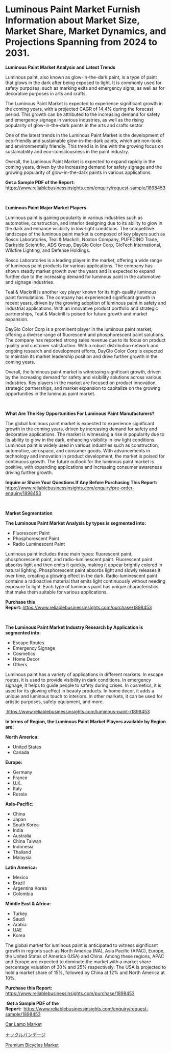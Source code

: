 <p><h1>Luminous Paint Market Furnish Information about Market Size, Market Share, Market Dynamics, and Projections Spanning from 2024 to 2031.</h1></p><p><strong>Luminous Paint Market Analysis and Latest Trends</strong></p>
<p><p>Luminous paint, also known as glow-in-the-dark paint, is a type of paint that glows in the dark after being exposed to light. It is commonly used for safety purposes, such as marking exits and emergency signs, as well as for decorative purposes in arts and crafts.</p><p>The Luminous Paint Market is expected to experience significant growth in the coming years, with a projected CAGR of 14.4% during the forecast period. This growth can be attributed to the increasing demand for safety and emergency signage in various industries, as well as the rising popularity of glow-in-the-dark paints in the arts and crafts sector.</p><p>One of the latest trends in the Luminous Paint Market is the development of eco-friendly and sustainable glow-in-the-dark paints, which are non-toxic and environmentally friendly. This trend is in line with the growing focus on sustainability and eco-consciousness in the paint industry.</p><p>Overall, the Luminous Paint Market is expected to expand rapidly in the coming years, driven by the increasing demand for safety signage and the growing popularity of glow-in-the-dark paints in various applications.</p></p>
<p><strong>Get a Sample PDF of the Report:&nbsp;</strong> <a href="https://www.reliablebusinessinsights.com/enquiry/request-sample/1898453">https://www.reliablebusinessinsights.com/enquiry/request-sample/1898453</a></p>
<p>&nbsp;</p>
<p><strong>Luminous Paint Major Market Players</strong></p>
<p><p>Luminous paint is gaining popularity in various industries such as automotive, construction, and interior designing due to its ability to glow in the dark and enhance visibility in low-light conditions. The competitive landscape of the luminous paint market is composed of key players such as Rosco Laboratories, Teal & Mackrill, Noxton Company, PUFFDINO Trade, Darkside Scientific, ADS Group, DayGlo Color Corp, GloTech International, Wildfire Lighting, and Defense Holdings.</p><p>Rosco Laboratories is a leading player in the market, offering a wide range of luminous paint products for various applications. The company has shown steady market growth over the years and is expected to expand further due to the increasing demand for luminous paint in the automotive and signage industries.</p><p>Teal & Mackrill is another key player known for its high-quality luminous paint formulations. The company has experienced significant growth in recent years, driven by the growing adoption of luminous paint in safety and industrial applications. With an innovative product portfolio and strategic partnerships, Teal & Mackrill is poised for future growth and market expansion.</p><p>DayGlo Color Corp is a prominent player in the luminous paint market, offering a diverse range of fluorescent and phosphorescent paint solutions. The company has reported strong sales revenue due to its focus on product quality and customer satisfaction. With a robust distribution network and ongoing research and development efforts, DayGlo Color Corp is expected to maintain its market leadership position and drive further growth in the coming years.</p><p>Overall, the luminous paint market is witnessing significant growth, driven by the increasing demand for safety and visibility solutions across various industries. Key players in the market are focused on product innovation, strategic partnerships, and market expansion to capitalize on the growing opportunities in the luminous paint market.</p></p>
<p>&nbsp;</p>
<p><strong>What Are The Key Opportunities For Luminous Paint Manufacturers?</strong></p>
<p><p>The global luminous paint market is expected to experience significant growth in the coming years, driven by increasing demand for safety and decorative applications. The market is witnessing a rise in popularity due to its ability to glow in the dark, enhancing visibility in low light conditions. Luminous paint is widely used in various industries such as construction, automotive, aerospace, and consumer goods. With advancements in technology and innovation in product development, the market is poised for continuous growth. The future outlook for the luminous paint market is positive, with expanding applications and increasing consumer awareness driving further growth.</p></p>
<p><strong>Inquire or Share Your Questions If Any Before Purchasing This Report:</strong> <a href="https://www.reliablebusinessinsights.com/enquiry/pre-order-enquiry/1898453">https://www.reliablebusinessinsights.com/enquiry/pre-order-enquiry/1898453</a></p>
<p>&nbsp;</p>
<p><strong>Market Segmentation</strong></p>
<p><strong>The Luminous Paint Market Analysis by types is segmented into:</strong></p>
<p><ul><li>Fluorescent Paint</li><li>Phosphorescent Paint</li><li>Radio Luminescent Paint</li></ul></p>
<p><p>Luminous paint includes three main types: fluorescent paint, phosphorescent paint, and radio-luminescent paint. Fluorescent paint absorbs light and then emits it quickly, making it appear brightly colored in natural lighting. Phosphorescent paint absorbs light and slowly releases it over time, creating a glowing effect in the dark. Radio-luminescent paint contains a radioactive material that emits light continuously without needing exposure to light. Each type of luminous paint has unique characteristics that make them suitable for various applications.</p></p>
<p><strong>Purchase this Report:&nbsp;</strong><a href="https://www.reliablebusinessinsights.com/purchase/1898453">https://www.reliablebusinessinsights.com/purchase/1898453</a></p>
<p>&nbsp;</p>
<p><strong>The Luminous Paint Market Industry Research by Application is segmented into:</strong></p>
<p><ul><li>Escape Routes</li><li>Emergency Signage</li><li>Cosmetics</li><li>Home Decor</li><li>Others</li></ul></p>
<p><p>Luminous paint has a variety of applications in different markets. In escape routes, it is used to provide visibility in dark conditions. In emergency signage, it helps to guide people to safety during crises. In cosmetics, it is used for its glowing effect in beauty products. In home decor, it adds a unique and luminous touch to interiors. In other markets, it can be used for artistic purposes, safety equipment, and more.</p></p>
<p><a href="https://www.reliablebusinessinsights.com/luminous-paint-r1898453">&nbsp;https://www.reliablebusinessinsights.com/luminous-paint-r1898453</a></p>
<p><strong>In terms of Region, the Luminous Paint Market Players available by Region are:</strong></p>
<p>
    <p> <strong> North America: </strong>
        <ul>
            <li>United States</li>
            <li>Canada</li>
        </ul>
        </p> 
    <p> <strong> Europe: </strong>
        <ul>
            <li>Germany</li>
            <li>France</li>
            <li>U.K.</li>
            <li>Italy</li>
            <li>Russia</li>
        </ul>
        </p> 
    <p> <strong> Asia-Pacific: </strong>
        <ul>
            <li>China</li>
            <li>Japan</li>
            <li>South Korea</li>
            <li>India</li>
            <li>Australia</li>
            <li>China Taiwan</li>
            <li>Indonesia</li>
            <li>Thailand</li>
            <li>Malaysia</li>
        </ul>
        </p> 
    <p> <strong> Latin America: </strong>
        <ul>
            <li>Mexico</li>
            <li>Brazil</li>
            <li>Argentina Korea</li>
            <li>Colombia</li>
        </ul>
        </p> 
    <p> <strong> Middle East & Africa: </strong>
        <ul>
            <li>Turkey</li>
            <li>Saudi</li>
            <li>Arabia</li>
            <li>UAE</li>
            <li>Korea</li>
        </ul>
    </p>
    </p>
<p><p>The global market for luminous paint is anticipated to witness significant growth in regions such as North America (NA), Asia Pacific (APAC), Europe, the United States of America (USA) and China. Among these regions, APAC and Europe are expected to dominate the market with a market share percentage valuation of 30% and 25% respectively. The USA is projected to hold a market share of 15%, followed by China at 12% and North America at 10%.</p></p>
<p><strong>Purchase this Report: </strong><a href="https://www.reliablebusinessinsights.com/purchase/1898453">https://www.reliablebusinessinsights.com/purchase/1898453</a></p>
<p>&nbsp;<strong>Get a Sample PDF of the Report:&nbsp;&nbsp;</strong><a href="https://www.reliablebusinessinsights.com/enquiry/request-sample/1898453">https://www.reliablebusinessinsights.com/enquiry/request-sample/1898453</a></p>
<p><strong></strong></p>
<p><p><a href="https://github.com/lylyparadise/Market-Research-Report-List-3/blob/main/car-lamp-market.md">Car Lamp Market</a></p><p><a href="https://github.com/LeoraEber/Market-Research-Report-List-1/blob/main/9633547129261.md">ナックルバンデージ</a></p><p><a href="https://github.com/johnbach50/Market-Research-Report-List-3/blob/main/premium-bicycles-market.md">Premium Bicycles Market</a></p></p>